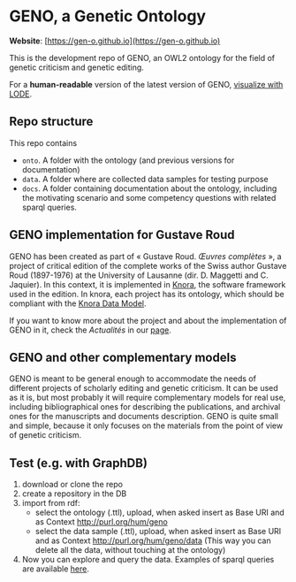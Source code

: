 # GENO, a Genetic Ontology

**Website**: [https://gen-o.github.io](https://gen-o.github.io)

This is the development repo of GENO, an OWL2 ontology for the field of genetic criticism and genetic editing.

For a **human-readable** version of the latest version of GENO, [visualize with LODE](https://w3id.org/lode/owlapi/https://raw.githubusercontent.com/gen-o/geno/master/onto/geneticOntology_0-2.ttl).


## Repo structure

This repo contains

- `onto`. A folder with the ontology (and previous versions for documentation)
- `data`. A folder where are collected data samples for testing purpose
- `docs`. A folder containing documentation about the ontology, including the motivating scenario and some competency questions with related sparql queries.

<!--
## Work in progress

Before continuing the development, we want to hear from the community. If you want to participate or to receive updates, follow us here or write us at elena.spadini@unil.ch and alessio.christen@unil.ch.
-->

## GENO implementation for Gustave Roud

GENO has been created as part of « Gustave Roud. *Œuvres complètes* », a project of critical edition of the complete works of the Swiss author Gustave Roud (1897-1976) at the University of Lausanne (dir. D. Maggetti and C. Jaquier). In this context, it is implemented in [Knora](https://www.knora.org/), the software framework used in the edition. In knora, each project has its ontology, which should be compliant with the [Knora Data Model](https://docs.knora.org/paradox/02-knora-ontologies/knora-base.html#the-knora-data-model). 

If you want to know more about the project and about the implementation of GENO in it, check the *Actualités* in our [page](https://www.unil.ch/clsr/home/menuinst/projets-de-recherche/gustave-roud-oeuvres-completes.html).


## GENO and other complementary models

GENO is meant to be general enough to accommodate the needs of different projects of scholarly editing and genetic criticism. It can be used as it is, but most probably it will require complementary models for real use, including bibliographical ones for describing the publications, and archival ones for the manuscripts and documents description. GENO is quite small and simple, because it only focuses on the materials from the point of view of genetic criticism.



## Test (e.g. with GraphDB)

1. download or clone the repo
2. create a repository in the DB
2. import from rdf:
	- select the ontology (.ttl), upload, when asked insert as Base URI and as Context http://purl.org/hum/geno
	- select the data sample (.ttl), upload, when asked insert as Base URI and as Context http://purl.org/hum/geno/data
	(This way you can delete all the data, without touching at the ontology)
3. Now you can explore and query the data. Examples of sparql queries are available [here](docs/competencyQuestions_sparqlQueries.md).



